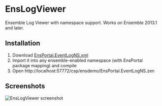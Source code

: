 # EnsLogViewer
Ensemble Log Viewer with namespace support. Works on Ensemble 2013.1 and later.

## Installation

1. Download [EnsPortal.EventLogNS.xml](https://raw.githubusercontent.com/intersystems-ru/EnsLogViewer/master/EnsPortal/EventLogNS.cls.xml)
2. Import it into any ensemble-enabled namespace (with EnsPortal package mapping) and compile
3. Open http://localhost:57772/csp/ensdemo/EnsPortal.EventLogNS.zen

## Screenshots

![EnsLogViewer screenshot](http://i.imgur.com/TW4EicG.png "EnsLogViewer screenshot")
